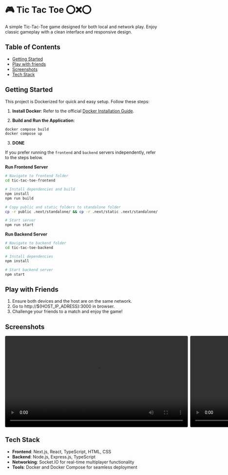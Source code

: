 # 🎮 Tic Tac Toe ⭕️❌⭕️
A simple Tic-Tac-Toe game designed for both local and network play. Enjoy classic gameplay with a clean interface and responsive design.

## Table of Contents  
- [Getting Started](#getting-started)  
- [Play with friends](#play-with-friends)  
- [Screenshots](#screenshots)  
- [Tech Stack](#tech-stack)  

## Getting Started
This project is Dockerized for quick and easy setup. Follow these steps:  

1. **Install Docker**: Refer to the official [Docker Installation Guide](https://docs.docker.com/engine/install/).  

2. **Build and Run the Application**:  
```bash
docker compose build
docker compose up
```

3. **DONE**

If you prefer running the `frontend` and `backend` servers independently, refer to the steps below.

**Run Frontend Server**
```bash
# Navigate to frontend folder
cd tic-tac-toe-frontend

# Install dependencies and build
npm install
npm run build

# Copy public and static folders to standalone folder
cp -r public .next/standalone/ && cp -r .next/static .next/standalone/.next/

# Start server
npm run start
```

**Run Backend Server**
```bash
# Navigate to backend folder
cd tic-tac-toe-backend

# Install dependencies
npm install

# Start backend server
npm start
```

## Play with Friends
1. Ensure both devices and the host are on the same network.
2. Go to http://${HOST_IP_ADRESS}:3000 in browser.
3. Challenge your friends to a match and enjoy the game!

## Screenshots
<p style='display: flex; column-gap: 8px'>
<video height="300" style='border-radius: 4px' autoplay>
<source src='assets/screenshots/screenshot_p1.mov' />
</video>
<video height="300" style='border-radius: 4px' autoplay>
<source src='assets/screenshots/screenshot_p2.mov' />
</video>
</p>

## Tech Stack
- **Frontend**: Next.js, React, TypeScript, HTML, CSS
- **Backend**: Node.js, Express.js, TypeScript
- **Networking**: Socket.IO for real-time multiplayer functionality
- **Tools**: Docker and Docker Compose for seamless deployment